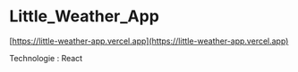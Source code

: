 ﻿# Little_Weather_App
 
[https://little-weather-app.vercel.app](https://little-weather-app.vercel.app)

Technologie : React 
